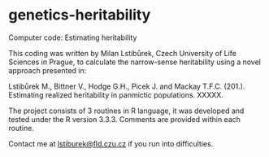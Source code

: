 # genetics-heritability
Computer code: Estimating heritability

This coding was written by Milan Lstibůrek, Czech University of Life Sciences in Prague, to calculate the narrow-sense heritability using a novel approach presented in:

Lstibůrek M., Bittner V., Hodge G.H., Picek J. and Mackay T.F.C. (201.). Estimating realized heritability in panmictic populations. XXXXX.

The project consists of 3 routines in R language, it was developed and tested under the R version 3.3.3. Comments are provided within each routine.

Contact me at lstiburek@fld.czu.cz if you run into difficulties.
